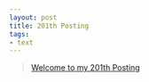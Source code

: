 ```yaml
---
layout: post
title: 201th Posting
tags: 
- text
---
```


> [Welcome to my 201th Posting](https://janghan-kor.tistory.com/926)

 